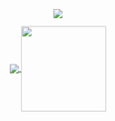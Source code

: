 <p align="center">
  <a>
    <img align="center" src="https://github-readme-streak-stats.herokuapp.com/?user=Turtle358&theme=dark&hide_border=true"/>
  </a>
</p>

<p align="center">
  <a href="https://github.com/Turtle358">
    <img align="center" src="https://github-readme-stats-git-masterrstaa-rickstaa.vercel.app/api?username=Turtle358&show_icons=true&hide_border=true&title_color=94b4a4&amp&icon_color=FFFFFF&amp&text_color=FFFFFF&amp&bg_color=000000&count_private=true&include_all_commits=true"/>
  </a>
  <a href="https://github.com/Turtle358">
    <img align="center" height="150px" src="https://github-readme-stats-git-masterrstaa-rickstaa.vercel.app/api/top-langs/?username=Turtle358&text_color=FFFFFF&bg_color=000000&title_color=94b4a4&langs_count=15&layout=compact&hide_border=true" />
  </a>
</p>

